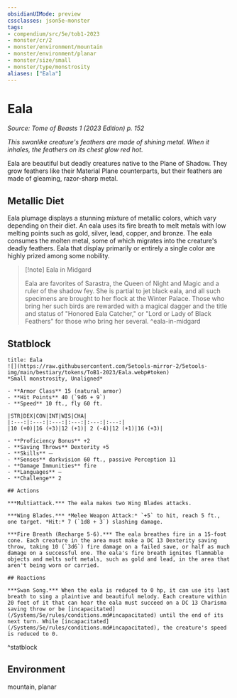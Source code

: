 ```yaml
---
obsidianUIMode: preview
cssclasses: json5e-monster
tags:
- compendium/src/5e/tob1-2023
- monster/cr/2
- monster/environment/mountain
- monster/environment/planar
- monster/size/small
- monster/type/monstrosity
aliases: ["Eala"]
---
```

# Eala
*Source: Tome of Beasts 1 (2023 Edition) p. 152*  

*This swanlike creature's feathers are made of shining metal. When it inhales, the feathers on its chest glow red hot.*

Eala are beautiful but deadly creatures native to the Plane of Shadow. They grow feathers like their Material Plane counterparts, but their feathers are made of gleaming, razor-sharp metal.

## Metallic Diet

Eala plumage displays a stunning mixture of metallic colors, which vary depending on their diet. An eala uses its fire breath to melt metals with low melting points such as gold, silver, lead, copper, and bronze. The eala consumes the molten metal, some of which migrates into the creature's deadly feathers. Eala that display primarily or entirely a single color are highly prized among some nobility.

> [!note] Eala in Midgard
> 
> Eala are favorites of Sarastra, the Queen of Night and Magic and a ruler of the shadow fey. She is partial to jet black eala, and all such specimens are brought to her flock at the Winter Palace. Those who bring her such birds are rewarded with a magical dagger and the title and status of "Honored Eala Catcher," or "Lord or Lady of Black Feathers" for those who bring her several.
^eala-in-midgard

## Statblock

```ad-statblock
title: Eala
![](https://raw.githubusercontent.com/5etools-mirror-2/5etools-img/main/bestiary/tokens/ToB1-2023/Eala.webp#token)
*Small monstrosity, Unaligned*

- **Armor Class** 15 (natural armor)
- **Hit Points** 40 (`9d6 + 9`)
- **Speed** 10 ft., fly 60 ft.

|STR|DEX|CON|INT|WIS|CHA|
|:---:|:---:|:---:|:---:|:---:|:---:|
|10 (+0)|16 (+3)|12 (+1)| 2 (-4)|12 (+1)|16 (+3)|

- **Proficiency Bonus** +2
- **Saving Throws** Dexterity +5
- **Skills** ⏤
- **Senses** darkvision 60 ft., passive Perception 11
- **Damage Immunities** fire
- **Languages** —
- **Challenge** 2

## Actions

***Multiattack.*** The eala makes two Wing Blades attacks.

***Wing Blades.*** *Melee Weapon Attack:* `+5` to hit, reach 5 ft., one target. *Hit:* 7 (`1d8 + 3`) slashing damage.

***Fire Breath (Recharge 5-6).*** The eala breathes fire in a 15-foot cone. Each creature in the area must make a DC 13 Dexterity saving throw, taking 10 (`3d6`) fire damage on a failed save, or half as much damage on a successful one. The eala's fire breath ignites flammable objects and melts soft metals, such as gold and lead, in the area that aren't being worn or carried.

## Reactions

***Swan Song.*** When the eala is reduced to 0 hp, it can use its last breath to sing a plaintive and beautiful melody. Each creature within 20 feet of it that can hear the eala must succeed on a DC 13 Charisma saving throw or be [incapacitated](/Systems/5e/rules/conditions.md#incapacitated) until the end of its next turn. While [incapacitated](/Systems/5e/rules/conditions.md#incapacitated), the creature's speed is reduced to 0.
```
^statblock

## Environment

mountain, planar